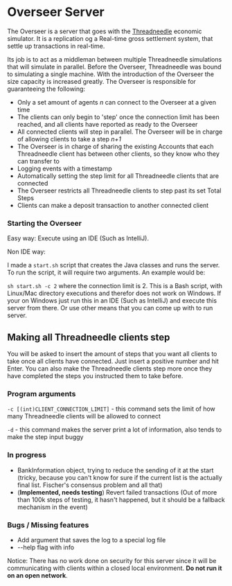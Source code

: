 # Overseer Server

The Overseer is a server that goes with the [Threadneedle](https://github.com/jackymallett/Threadneedle) economic simulator.
It is a replication og a Real-time gross settlement system, that settle up transactions in real-time.

Its job is to act as a middleman between multiple Threadneedle simulations that will simulate in parallel.
Before the Overseer, Threadneedle was bound to simulating a single machine. With the introduction of the Overseer the size capacity is increased greatly.
The Overseer is responsible for guaranteeing the following:

- Only a set amount of agents *n* can connect to the Overseer at a given time
- The clients can only begin to 'step' once the connection limit has been reached, and all clients have reported as ready to the Overseer
- All connected clients will step in parallel. The Overseer will be in charge of allowing clients to take a step *n+1*
- The Overseer is in charge of sharing the existing Accounts that each Threadneedle client has between other clients, so they know who they can transfer to
- Logging events with a timestamp
- Automatically setting the step limit for all Threadneedle clients that are connected
- The Overseer restricts all Threadneedle clients to step past its set Total Steps
- Clients can make a deposit transaction to another connected client

### Starting the Overseer

Easy way: Execute using an IDE (Such as IntelliJ).

Non IDE way:

I made a `start.sh` script that creates the Java classes and runs the server. To run the script, it will require two arguments. An example would be:

`sh start.sh -c 2` where the connection limit is 2. This is a Bash script, with Linux/Mac directory executions and therefor does not work on Windows. If your on Windows just run this in an IDE (Such as IntelliJ) and execute this server from there. Or use other means that you can come up with to run server.

## Making all Threadneedle clients step

You will be asked to insert the amount of steps that you want all clients to take once all clients have connected. 
Just insert a positive number and hit Enter.
You can also make the Threadneedle clients step more once they have completed the steps you instructed them to take before.

### Program arguments

`-c [(int)CLIENT_CONNECTION_LIMIT]` - this command sets the limit of how many Threadneedle clients will be allowed to connect

`-d` - this command makes the server print a lot of information, also tends to make the step input buggy
### In progress

- BankInformation object, trying to reduce the sending of it at the start (tricky, because you can't know for sure if the current list is the actually final list. Fischer's consensus problem and all that)
- (**Implemented, needs testing**) Revert failed transactions (Out of more than 100k steps of testing, it hasn't happened, but it should be a fallback mechanism in the event)

### Bugs / Missing features

- Add argument that saves the log to a special log file
- --help flag with info

Notice: There has no work done on security for this server since it will be communicating with clients within a closed local environment. **Do not run it on an open network**. 

